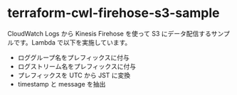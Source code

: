 # terraform-cwl-firehose-s3-sample

CloudWatch Logs から Kinesis Firehose を使って S3 にデータ配信するサンプルです。Lambda で以下を実施しています。

- ロググループ名をプレフィックスに付与
- ログストリーム名をプレフィックスに付与
- プレフィックスを UTC から JST に変換
- timestamp と message を抽出
